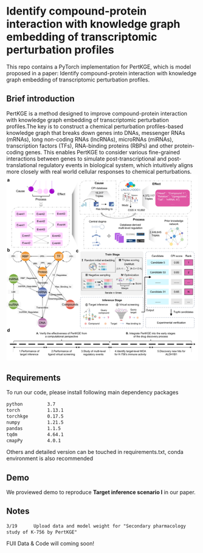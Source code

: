 # Identify compound-protein interaction with knowledge graph embedding of transcriptomic perturbation profiles
This repo contains a PyTorch implementation for PertKGE, which is model proposed in a paper: Identify compound-protein interaction with knowledge graph embedding of transcriptomic perturbation profiles.

## Brief introduction
PertKGE is a method designed to improve compound-protein interaction with knowledge graph embedding of transcriptomic perturbation profiles.The key is to construct a chemical perturbation profiles-based knowledge graph that breaks down genes into DNAs, messenger RNAs (mRNAs), long non-coding RNAs (lncRNAs), microRNAs (miRNAs), transcription factors (TFs), RNA-binding proteins (RBPs) and other protein-coding genes. This enables PertKGE to consider various fine-grained interactions between genes to simulate post-transcriptional and post-translational regulatory events in biological system, which intuitively aligns more closely with real world cellular responses to chemical perturbations.\
![](./Figure1.jpg)

## Requirements
To run our code, please install following main dependency packages
```
python         3.7
torch          1.13.1
torchkge       0.17.5
numpy          1.21.5
pandas         1.1.5
tqdm           4.64.1
cmapPy         4.0.1
```
Others and detailed version can be touched in requirements.txt, conda environment is also recommended

## Demo
We proviewed demo to reproduce **Target inference scenario I** in our paper.

## Notes
```
3/19      Upload data and model weight for "Secondary pharmacology study of K-756 by PertKGE"
```
FUll Data & Code will coming soon!
